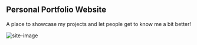 ## Personal Portfolio Website

A place to showcase my projects and let people get to know me a bit better! 




![site-image](https://github.com/user-attachments/assets/89041c9c-fd12-431b-b808-013f0a4fda8a)
